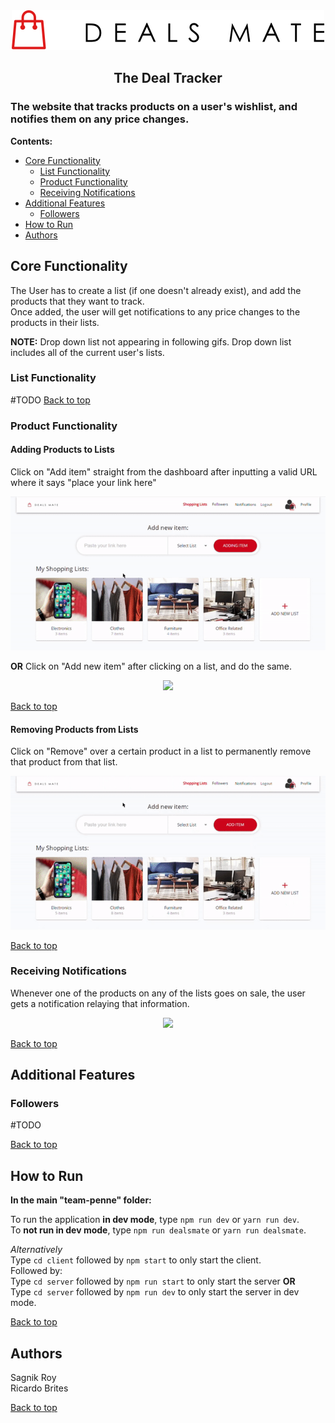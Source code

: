 <div align="center">
<img src="./client/src/assets/logo.png"/>

## The Deal Tracker

</div>

### The website that tracks products on a user's wishlist, and notifies them on any price changes.

**Contents:**

- [Core Functionality](#core-functionality)
  - [List Functionality](#list-functionality)
  - [Product Functionality](#product-functionality)
  - [Receiving Notifications](#receiving-notifications)
- [Additional Features](#additional-features)
  - [Followers](#followers)
- [How to Run](#how-to-run)
- [Authors](#authors)

## Core Functionality

The User has to create a list (if one doesn't already exist), and add the products that they want to track.\
Once added, the user will get notifications to any price changes to the products in their lists.

**NOTE:** Drop down list not appearing in following gifs. Drop down list includes all of the current user's lists.

### List Functionality

#TODO
[Back to top](#the-deal-tracker)

### Product Functionality

#### Adding Products to Lists

Click on "Add item" straight from the dashboard after inputting a valid URL where it says "place your link here"

<div align="center"> <img src="./readme_assets/add_item_from_dash.gif"/></div>

**OR** Click on "Add new item" after clicking on a list, and do the same.

<div align="center"> <img src="./readme_assets/add_item_from_list.gif"/></div>

[Back to top](#the-deal-tracker)

#### Removing Products from Lists

Click on "Remove" over a certain product in a list to permanently remove that product from that list.

<div align="center"> <img src="./readme_assets/delete_product_example.gif"/></div>

[Back to top](#the-deal-tracker)

### Receiving Notifications

Whenever one of the products on any of the lists goes on sale, the user gets a notification relaying that information.

<div align="center"> <img src="./readme_assets/notifications.gif"/></div>

[Back to top](#the-deal-tracker)

## Additional Features

### Followers

#TODO

[Back to top](#the-deal-tracker)

## How to Run

**In the main "team-penne" folder:**

To run the application **in dev mode**, type `npm run dev` or `yarn run dev`.\
To **not run in dev mode**, type `npm run dealsmate` or `yarn run dealsmate`.

_Alternatively_\
Type `cd client` followed by `npm start` to only start the client.\
Followed by:\
Type `cd server` followed by `npm run start` to only start the server **OR**\
Type `cd server` followed by `npm run dev` to only start the server in dev mode.

[Back to top](#the-deal-tracker)

## Authors

Sagnik Roy\
Ricardo Brites

[Back to top](#the-deal-tracker)
